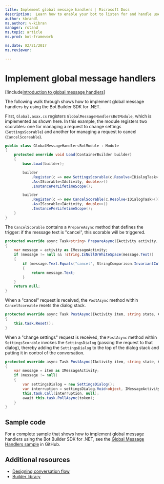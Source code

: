```yaml
---
title: Implement global message handlers | Microsoft Docs
description:  Learn how to enable your bot to listen for and handle user input containing certain keywords using the Bot Builder SDK for .NET.
author: kbrandl
ms.author: v-kibran
manager: rstand
ms.topic: article
ms.prod: bot-framework

ms.date: 02/21/2017
ms.reviewer:

---
```


# Implement global message handlers

<!--
> [!div class="op_single_selector"]
> * [.NET](~/dotnet/bot-builder-dotnet-howto-global-handlers.md)
> * [Node.js](~/nodejs/bot-builder-nodejs-global-handlers.md)
>
-->

[!include[Introduction to global message handlers](~/includes/snippet-global-handlers-intro.md)]

The following walk through shows how to implement global message handlers by using the Bot Builder SDK for .NET.

First, `Global.asax.cs` registers `GlobalMessageHandlersBotModule`, which is implemented as shown here. 
In this example, the module registers two scorables: one for managing a request to change settings (`SettingsScorable`) 
and another for managing a request to cancel (`CancelScoreable`).

```cs
public class GlobalMessageHandlersBotModule : Module
{
    protected override void Load(ContainerBuilder builder)
    {
        base.Load(builder);

        builder
            .Register(c => new SettingsScorable(c.Resolve<IDialogTask>()))
            .As<IScorable<IActivity, double>>()
            .InstancePerLifetimeScope();

        builder
            .Register(c => new CancelScorable(c.Resolve<IDialogTask>()))
            .As<IScorable<IActivity, double>>()
            .InstancePerLifetimeScope();
    }
}
```

The `CancelScorable` contains a `PrepareAsync` method that defines the trigger: 
if the message text is "cancel", this scorable will be triggered.

```cs
protected override async Task<string> PrepareAsync(IActivity activity, CancellationToken token)
{
    var message = activity as IMessageActivity;
    if (message != null && !string.IsNullOrWhiteSpace(message.Text))
    {
        if (message.Text.Equals("cancel", StringComparison.InvariantCultureIgnoreCase))
        {
            return message.Text;
        }
    }
    return null;
}
```

When a "cancel" request is received, the `PostAsync` method within `CancelScoreable` 
resets the dialog stack. 

```cs
protected override async Task PostAsync(IActivity item, string state, CancellationToken token)
{
    this.task.Reset();
}
```

When a "change settings" request is received, the `PostAsync` method within `SettingsScorable` 
invokes the `SettingsDialog` (passing the request to that dialog), thereby adding the `SettingsDialog` 
to the top of the dialog stack and putting it in control of the conversation.

```cs
protected override async Task PostAsync(IActivity item, string state, CancellationToken token)
{
    var message = item as IMessageActivity;
    if (message != null)
    {
        var settingsDialog = new SettingsDialog();
        var interruption = settingsDialog.Void<object, IMessageActivity>();
        this.task.Call(interruption, null);
        await this.task.PollAsync(token);
    }
}
```

## Sample code

For a complete sample that shows how to implement global message handlers using the Bot Builder SDK for .NET, see the <a href="https://github.com/Microsoft/BotBuilder-Samples/tree/master/CSharp/core-GlobalMessageHandlers" target="_blank">Global Message Handlers sample</a> in GitHub.

## Additional resources

- [Designing conversation flow](~/bot-design-conversation-flow.md)
- [Builder library][builderLibrary]

[builderLibrary]: https://docs.botframework.com/en-us/csharp/builder/sdkreference/d3/ddb/namespace_microsoft_1_1_bot_1_1_builder.html
